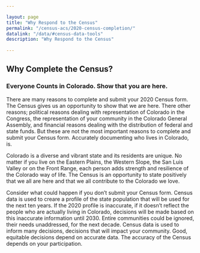 ```yaml
---

layout: page
title: "Why Respond to the Census"
permalink: "/census-acs/2020-census-completion/"
datalink: "/data/#census-data-tools"
description: "Why Respond to the Census"
    
---
```


## Why Complete the Census?

### Everyone Counts in Colorado.  Show that you are here.
There are many reasons to complete and submit your 2020 Census form. The Census gives us an opportunity to show that we are here. There other reasons; political reasons dealing with representation of Colorado in the Congress, the representation of your community in the Colorado General Assembly, and financial reasons dealing with the distribution of federal and state funds. But these are not the most important reasons to complete and submit your Census form.  Accurately documenting who lives in Colorado, is.
  
Colorado is a diverse and vibrant state and its residents are unique. No matter if you live on the Eastern Plains, the Western Slope, the San Luis Valley or on the Front Range, each person adds strength and resilience of the Colorado way of life. The Census is an opportunity to state positively that we all are here and that we all contribute to the Colorado we love.

Consider what could happen if you don’t submit your Census form. Census data is used to creare a profile of the state population that will be used for the next ten years. If the 2020 profile is inaccurate, if it doesn’t reflect the people who are actually living in Colorado, decisions will be made based on this inaccurate information until 2030. Entire communities could be ignored, their needs unaddressed, for the next decade. Census data is used to inform many decisions, decisions that will impact your community. Good, equitable decisions depend on accurate data.  The accuracy of the Census depends on your participation.  
